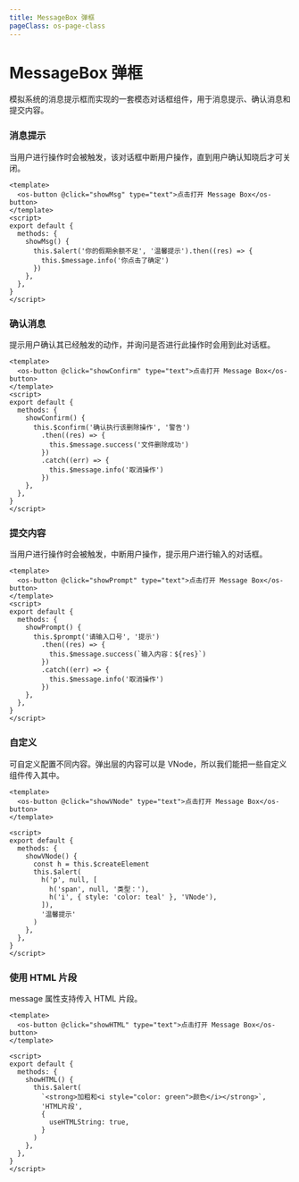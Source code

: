 ```yaml
---
title: MessageBox 弹框
pageClass: os-page-class
---
```


# MessageBox 弹框

模拟系统的消息提示框而实现的一套模态对话框组件，用于消息提示、确认消息和提交内容。

### 消息提示

<p class="os-vuepress-my-p">当用户进行操作时会被触发，该对话框中断用户操作，直到用户确认知晓后才可关闭。</p>

<template>
  <os-button @click="showMsg" type="text">点击打开 Message Box</os-button>
</template>

```vue
<template>
  <os-button @click="showMsg" type="text">点击打开 Message Box</os-button>
</template>
<script>
export default {
  methods: {
    showMsg() {
      this.$alert('你的假期余额不足', '温馨提示').then((res) => {
        this.$message.info('你点击了确定')
      })
    },
  },
}
</script>
```

### 确认消息

<p class="os-vuepress-my-p">提示用户确认其已经触发的动作，并询问是否进行此操作时会用到此对话框。</p>

<template>
  <os-button @click="showConfirm" type="text">点击打开 Message Box</os-button>
</template>

```vue
<template>
  <os-button @click="showConfirm" type="text">点击打开 Message Box</os-button>
</template>
<script>
export default {
  methods: {
    showConfirm() {
      this.$confirm('确认执行该删除操作', '警告')
        .then((res) => {
          this.$message.success('文件删除成功')
        })
        .catch((err) => {
          this.$message.info('取消操作')
        })
    },
  },
}
</script>
```

### 提交内容

<p class="os-vuepress-my-p">当用户进行操作时会被触发，中断用户操作，提示用户进行输入的对话框。</p>

<template>
  <os-button @click="showPrompt" type="text">点击打开 Message Box</os-button>
</template>

```vue
<template>
  <os-button @click="showPrompt" type="text">点击打开 Message Box</os-button>
</template>
<script>
export default {
  methods: {
    showPrompt() {
      this.$prompt('请输入口号', '提示')
        .then((res) => {
          this.$message.success(`输入内容：${res}`)
        })
        .catch((err) => {
          this.$message.info('取消操作')
        })
    },
  },
}
</script>
```

### 自定义

<p class="os-vuepress-my-p">可自定义配置不同内容。弹出层的内容可以是 VNode，所以我们能把一些自定义组件传入其中。</p>

<template>
  <os-button @click="showVNode" type="text">点击打开 Message Box</os-button>
</template>

```vue
<template>
  <os-button @click="showVNode" type="text">点击打开 Message Box</os-button>
</template>

<script>
export default {
  methods: {
    showVNode() {
      const h = this.$createElement
      this.$alert(
        h('p', null, [
          h('span', null, '类型：'),
          h('i', { style: 'color: teal' }, 'VNode'),
        ]),
        '温馨提示'
      )
    },
  },
}
</script>
```

### 使用 HTML 片段

<p class="os-vuepress-my-p">message 属性支持传入 HTML 片段。</p>

<template>
  <os-button @click="showHTML" type="text">点击打开 Message Box</os-button>
</template>

```vue
<template>
  <os-button @click="showHTML" type="text">点击打开 Message Box</os-button>
</template>

<script>
export default {
  methods: {
    showHTML() {
      this.$alert(
        `<strong>加粗和<i style="color: green">颜色</i></strong>`,
        'HTML片段',
        {
          useHTMLString: true,
        }
      )
    },
  },
}
</script>
```

<!-- 以下是运行代码 -->
<script>
export default {
  data() {
    return {

    }
  },
  methods: {
    showMsg() {
      this.$alert("你的假期余额不足","温馨提示").then(res => {
        this.$message.info("你点击了确定")
      })
    },
    showConfirm() {
      this.$confirm("确认执行该删除操作？", "警告").then(res => {
        this.$message.success("文件删除成功")
      }).catch(err => {
        console.log(err)
        this.$message.info("取消操作")
      })
    },
    showPrompt() {
      this.$prompt('请输入口号', '提示')
        .then((res) => {
          this.$message.success(`输入内容：${res}`)
        })
        .catch((err) => {
          this.$message.info('取消操作')
        })
    },
    showVNode() {
      const h = this.$createElement;
      this.$alert(h('p', null, [
            h('span', null, '类型：'),
            h('i', { style: 'color: teal' }, 'VNode')
          ]), '温馨提示')
    },
    showHTML() {
      this.$alert(`<strong>加粗和<i style="color: green">颜色</i></strong>`, 'HTML片段', {
        useHTMLString: true
      })
    }
  }
}
</script>

<!-- ### MessageBox 参数

|    参数    | 说明                                    | 类型    | 可选值 | 默认值 |
| :--------: | :-------------------------------------- | :------ | :----: | :----- |
|    text    | 加载文案                                | string  |   --   | --     |
| fullscreen | 同 v-loading 指令中的 fullscreen 修饰符 | bollean |   --   | true   |
| background | 遮罩背景色                              | string  |   --   | --     | -->
